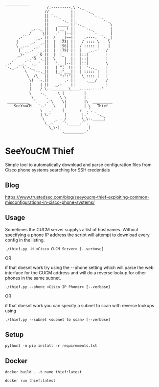 
```
___________
                   /.---------.\`-._
                  //          ||    `-._
                  || `-._     ||        `-._
                  ||     `-._ ||            `-._
                  ||    _____ ||`-._            \
            _..._ ||   | __ ! ||    `-._        |
          _/     \||   .'  |~~||        `-._    |
      .-``     _.`||  /   _|~~||    .----.  `-._|
     |      _.`  _||  |  |23| ||   / :::: \    \
     \ _.--`  _.` ||  |  |56| ||  / ::::: |    |
      |   _.-`  _.||  |  |79| ||  |   _..-'   /
      _\-`   _.`O ||  |  |_   ||  |::|        |
    .`    _.`O `._||  \    |  ||  |::|        |
 .-`   _.` `._.'  ||   '.__|--||  |::|        \
`-._.-` \`-._     ||   | ":  !||  |  '-.._    |
         \   `--._||   |_:"___||  | ::::: |   |
          \  /\   ||     ":":"||   \ :::: |   |
           \(  `-.||       .- ||    `.___/    /
           |    | ||   _.-    ||              |
           |    / \.-________\____.....-----'
           \    -.      \ |         |
            \     `.     \ \        |
 __________  `.    .'\    \|        |\  _________
    SeeYouCM   `..'   \    |        | \   Thief
                \   .'    |       /  .`.
                | \.'      |       |.'   `-._
                 \     _ . /       \_\-._____)
                  \_.-`  .`'._____.'`.
                    \_\-|             |
                         `._________.'
```
# SeeYouCM Thief

Simple tool to automatically download and parse configuration files from Cisco phone systems searching for SSH credentials

## Blog 
https://www.trustedsec.com/blog/seeyoucm-thief-exploiting-common-misconfigurations-in-cisco-phone-systems/

## Usage

Sometimes the CUCM server supplys a list of hostnames. Without specifying a phone IP address the script will attempt to
download every config in the listing.

`./thief.py -H <Cisco CUCM Server> [--verbose]`

OR 

if that doesnt work try using the --phone setting which will parse the web interface for the CUCM address and will do a reverse lookup for other phones in the same subnet.

`./thief.py --phone <Cisco IP Phoner> [--verbose]`

OR

if that doesnt work you can specify a subnet to scan with reverse lookups using 
 
`./thief.py --subnet <subnet to scan> [--verbose]`

## Setup
`python3 -m pip install -r requirements.txt`

## Docker
`docker build . -t name thief:latest`

`docker run thief:latest`
